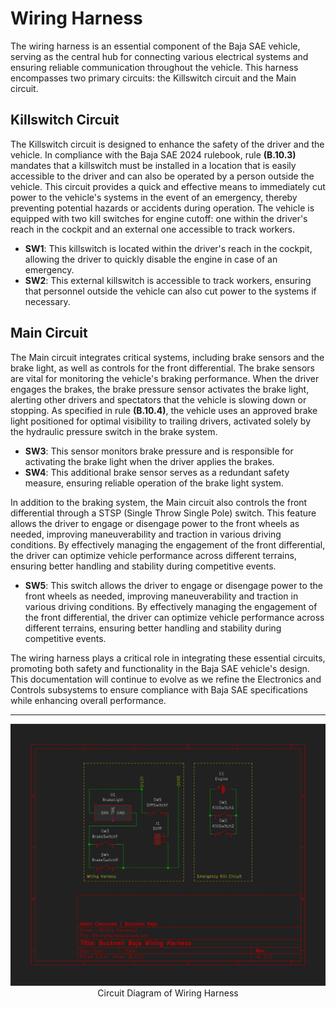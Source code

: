# Wiring Harness

The wiring harness is an essential component of the Baja SAE vehicle, serving as the central hub for connecting various electrical systems and ensuring reliable communication throughout the vehicle. This harness encompasses two primary circuits: the Killswitch circuit and the Main circuit.

## Killswitch Circuit

The Killswitch circuit is designed to enhance the safety of the driver and the vehicle. In compliance with the Baja SAE 2024 rulebook, rule **(B.10.3)** mandates that a killswitch must be installed in a location that is easily accessible to the driver and can also be operated by a person outside the vehicle. This circuit provides a quick and effective means to immediately cut power to the vehicle's systems in the event of an emergency, thereby preventing potential hazards or accidents during operation. The vehicle is equipped with two kill switches for engine cutoff: one within the driver's reach in the cockpit and an external one accessible to track workers. 

- **SW1**: This killswitch is located within the driver's reach in the cockpit, allowing the driver to quickly disable the engine in case of an emergency.
- **SW2**: This external killswitch is accessible to track workers, ensuring that personnel outside the vehicle can also cut power to the systems if necessary.

## Main Circuit

The Main circuit integrates critical systems, including brake sensors and the brake light, as well as controls for the front differential. The brake sensors are vital for monitoring the vehicle's braking performance. When the driver engages the brakes, the brake pressure sensor activates the brake light, alerting other drivers and spectators that the vehicle is slowing down or stopping. As specified in rule **(B.10.4)**, the vehicle uses an approved brake light positioned for optimal visibility to trailing drivers, activated solely by the hydraulic pressure switch in the brake system.

- **SW3**: This sensor monitors brake pressure and is responsible for activating the brake light when the driver applies the brakes.
- **SW4**: This additional brake sensor serves as a redundant safety measure, ensuring reliable operation of the brake light system.

In addition to the braking system, the Main circuit also controls the front differential through a STSP (Single Throw Single Pole) switch. This feature allows the driver to engage or disengage power to the front wheels as needed, improving maneuverability and traction in various driving conditions. By effectively managing the engagement of the front differential, the driver can optimize vehicle performance across different terrains, ensuring better handling and stability during competitive events.

- **SW5**: This switch allows the driver to engage or disengage power to the front wheels as needed, improving maneuverability and traction in various driving conditions. By effectively managing the engagement of the front differential, the driver can optimize vehicle performance across different terrains, ensuring better handling and stability during competitive events.

The wiring harness plays a critical role in integrating these essential circuits, promoting both safety and functionality in the Baja SAE vehicle's design. This documentation will continue to evolve as we refine the Electronics and Controls subsystems to ensure compliance with Baja SAE specifications while enhancing overall performance.


------------------------------------------------------------------

<div align=center>
  <img src="/images/Wiring Harness.jpg" width="700" alt="IMG1"/>
  <br>
  Circuit Diagram of Wiring Harness
</div>
